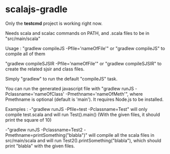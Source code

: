 # scalajs-gradle
Only the **testcmd** project is working right now.

Needs scala and scalac commands on PATH, and .scala files to be in "src/main/scala"

Usage : "gradlew compileJS -Pfile='nameOfFile'" or "gradlew compileJS" to compile all of them

"gradlew compileSJSIR -Pfile='nameOfFile'" or "gradlew compileSJSIR" to create the related sjsir and class files.

Simply "gradlew" to run the default "compileJS" task.

You can run the generated javascript file with "gradlew runJS -Pclassname='nameOfClass' -Pmethname='nameOfMeth'", where Pmethname is optional (default is 'main'). It requires Node.js to be installed.

Examples : -"gradlew runJS -Pfile=test -Pclassname=Test" will only compile test.scala and will run Test().main() (With the given files, it should print the square of 10)

-"gradlew runJS -Pclassname=Test2 -Pmethname=printSomething("blabla")" will compile all the scala files in src/main/scala and will run Test2().printSomething(\"blabla\"), which should print "blabla" with the given files.
